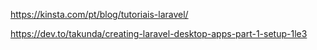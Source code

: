 

https://kinsta.com/pt/blog/tutoriais-laravel/

https://dev.to/takunda/creating-laravel-desktop-apps-part-1-setup-1le3


